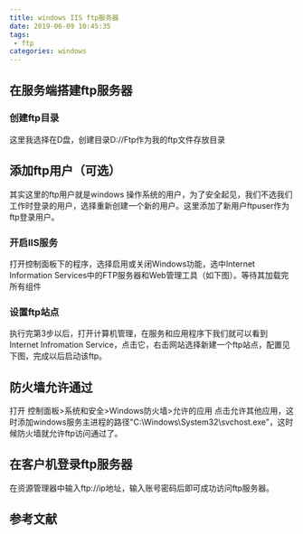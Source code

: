 ```yaml
---
title: windows IIS ftp服务器
date: 2019-06-09 10:45:35
tags:
 - ftp
categories: windows
---
```



## 在服务端搭建ftp服务器
### 创建ftp目录
这里我选择在D盘，创建目录D://Ftp作为我的ftp文件存放目录
## 添加ftp用户（可选）
其实这里的ftp用户就是windows 操作系统的用户，为了安全起见，我们不选我们工作时登录的用户，选择重新创建一个新的用户。这里添加了新用户ftpuser作为ftp登录用户。

### 开启IIS服务
打开控制面板下的程序，选择启用或关闭Windows功能，选中Internet Information Services中的FTP服务器和Web管理工具（如下图）。等待其加载完所有组件

### 设置ftp站点
执行完第3步以后，打开计算机管理，在服务和应用程序下我们就可以看到Internet Infromation Service，点击它，右击网站选择新建一个ftp站点，配置见下图，完成以后启动该ftp。

## 防火墙允许通过
打开 控制面板>系统和安全>Windows防火墙>允许的应用
点击允许其他应用，这时添加windows服务主进程的路径"C:\Windows\System32\svchost.exe"，这时候防火墙就允许ftp访问通过了。

## 在客户机登录ftp服务器
在资源管理器中输入ftp://ip地址，输入账号密码后即可成功访问ftp服务器。


## 参考文献

